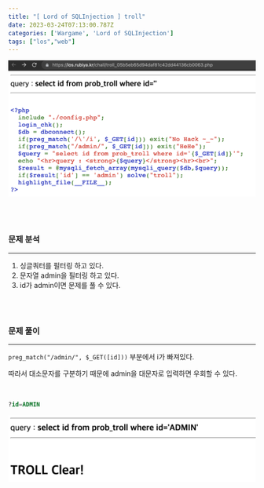 ```yaml
---
title: "[ Lord of SQLInjection ] troll"
date: 2023-03-24T07:13:00.787Z
categories: ['Wargame', 'Lord of SQLInjection']
tags: ["los","web"]
---
```


![](/images/e77d20d1-2a1e-4598-83bd-54332446686f-image.png)

<br>
<br>

### **문제 분석**

---

1. 싱글쿼터를 필터링 하고 있다.
2. 문자열 admin을 필터링 하고 있다.
3. id가 admin이면 문제를 풀 수 있다.

<br>
<br>

### **문제 풀이**

---

``preg_match("/admin/", $_GET([id]))`` 부분에서 i가 빠져있다.

따라서 대소문자를 구분하기 때문에 admin을 대문자로 입력하면 우회할 수 있다.

<br>

```sql
?id=ADMIN
```

![](/images/e52e87ac-c865-469b-9903-9d752020beee-image.png)
